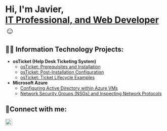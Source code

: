 <h1>Hi, I'm Javier,<br> <a href="https://www.linkedin.com/in/javier-cortez/">IT Professional, and Web Developer</a>☺</h1>

<h2>👨‍💻 Information Technology Projects:</h2>

- <b>osTicket (Help Desk Ticketing System)</b>
  - [osTicket: Prerequisites and Installation](https://github.com/javierrcortez/osTicketPrereqs)
  - [osTicket: Post-Installation Configuration](https://github.com/javierrcortez/post-install-config)
  - [osTicket: Ticket Lifecycle Examples](https://github.com/javierrcortez/ticket-lifecycle)
- <b>Microsoft Azure</b>
  - [Configuring Active Directory within Azure VMs](https://github.com/javierrcortez/configure-ad)
  - [Network Security Groups (NSGs) and Inspecting Network Protocols](https://github.com/javierrcortez/azure-network-protocols)

<h2>🤳Connect with me:</h2>

[<img align="left" alt="Josh | LinkedIn" width="22px" src="https://cdn.jsdelivr.net/npm/simple-icons@v3/icons/linkedin.svg" />][linkedin]

[linkedin]: [https://linkedin.com/in/Jane](https://www.linkedin.com/in/javier-cortez/)https://www.linkedin.com/in/javier-cortez/
